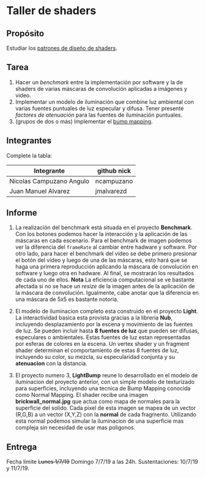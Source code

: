 # Taller de shaders

## Propósito

Estudiar los [patrones de diseño de shaders](http://visualcomputing.github.io/Shaders/#/4).

## Tarea

1. Hacer un _benchmark_ entre la implementación por software y la de shaders de varias máscaras de convolución aplicadas a imágenes y video.
2. Implementar un modelo de iluminación que combine luz ambiental con varias fuentes puntuales de luz especular y difusa. Tener presente _factores de atenuación_ para las fuentes de iluminación puntuales.
3. (grupos de dos o más) Implementar el [bump mapping](https://en.wikipedia.org/wiki/Bump_mapping).

## Integrantes

Complete la tabla:

| Integrante | github nick |
|------------|-------------|
| Nicolas Campuzano Angulo | ncampuzano |
| Juan Manuel Alvarez | jmalvarezd |

## Informe

1. La realización del benchmark está situada en el proyecto **Benchmark**. Con los botones podemos hacer la interacción y la aplicación de las máscaras en cada escenario. Para el benchmark de imagen podemos ver la diferencia del `frameRate` al cambiar entre hadware y software. Por otro lado, para hacer el benchmark del vídeo se debe primero presionar el botón del vídeo y luego de una de las máscaras, esto hará que se haga una primera reproducción aplicando la máscara de convolución en software y luego otra en hadware. Al final, se mostrarán los resultados de cada uno de ellos. **Nota** La eficiencia computacional se ve bastante afectada si no se hace un _resize_ de la imagen antes de la aplicación de la máscara de convolución. Igualmente, cabe anotar que la diferencia en una máscara de 5x5 es bastante notoria.

2. El modelo de iluminacion completo esta construido en el proyecto **Light**. La interactividad basica esta provista gracias a la libreria **Nub**, incluyendo desplazamiento por la escena y movimiento de las fuentes de luz. Se pueden incluir hasta **8 fuentes de luz** que pueden ser difusas, especulares o ambientales. Estas fuentes de luz estan representadas por esferas de colores en la escena. 
Un vertex shader y un fragment shader determinan el comportamiento de estas 8 fuentes de luz, incluyendo su color, su mezcla, su especularidad conjunta y su **atenuacion** con la distancia.

3. El proyecto numero 3, **LightBump** reune lo desarrollado en el modelo de iluminacion del proyecto anterior, con un simple modelo de texturizado para superficies, incluyendo una tecnica de Bump Mapping conocida como Normal Mapping. El shader recibe una imagen **brickwall_normal.jpg** que actua como mapa de normales para la superficie del solido. Cada pixel de esta imagen se mapea de un vector (R,G,B) a un vector (X,Y,Z) con la **normal** de cada fragmento. Utilizando esta normal podemos simular la iluminacion de una superficie mas compleja sin necesidad de usar mas poligonos.


## Entrega

Fecha límite ~~Lunes 1/7/19~~ Domingo 7/7/19 a las 24h. Sustentaciones: 10/7/19 y 11/7/19.
